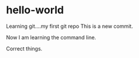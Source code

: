 # hello-world
Learning git....my first git repo
This is a new commit.

Now I am learning the command line.

Correct things.